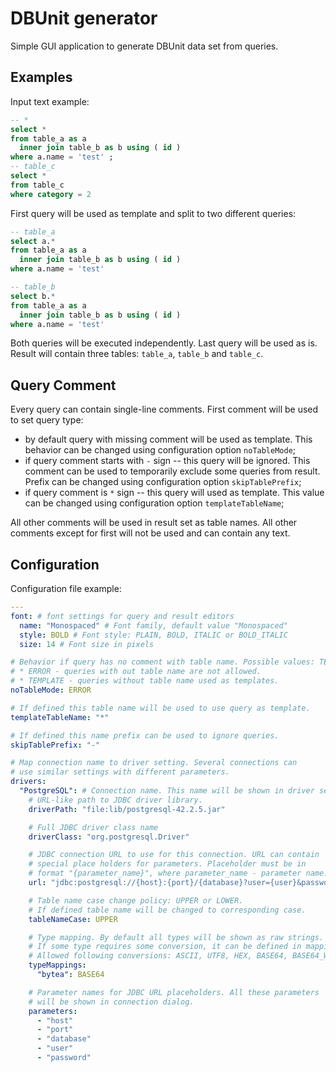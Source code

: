# DBUnit generator

Simple GUI application to generate DBUnit data set from queries.

## Examples

Input text example:

```sql
-- *
select *
from table_a as a
  inner join table_b as b using ( id )
where a.name = 'test' ;
-- table_c
select *
from table_c
where category = 2
```

First query will be used as template and split to two different queries:

```sql
-- table_a
select a.*
from table_a as a
  inner join table_b as b using ( id )
where a.name = 'test'
```

```sql
-- table_b
select b.*
from table_a as a
  inner join table_b as b using ( id )
where a.name = 'test'
```

Both queries will be executed independently. Last query will be used as is.
Result will contain three tables: `table_a`,  `table_b` and  `table_c`.

## Query Comment

Every query can contain single-line comments. First comment will be used to
set query type:

 - by default query with missing comment will be used as template. This
behavior can be changed using configuration option `noTableMode`;
 - if query comment starts with `-` sign -- this query will be ignored.
This comment can be used to temporarily exclude some queries from result.
Prefix can be changed using configuration option `skipTablePrefix`;
 - if query comment is `*` sign -- this query will used as template.
This value can be changed using configuration option `templateTableName`;

All other comments will be used in result set as table names. All other
comments except for first will not be used and can contain any text.

## Configuration

Configuration file example:

```yaml
---
font: # font settings for query and result editors
  name: "Monospaced" # Font family, default value "Monospaced"
  style: BOLD # Font style: PLAIN, BOLD, ITALIC or BOLD_ITALIC
  size: 14 # Font size in pixels

# Behavior if query has no comment with table name. Possible values: TEMPLATE or ERROR (default).
# * ERROR - queries with out table name are not allowed.
# * TEMPLATE - queries without table name used as templates.
noTableMode: ERROR

# If defined this table name will be used to use query as template.
templateTableName: "*"

# If defined this name prefix can be used to ignore queries.
skipTablePrefix: "-"

# Map connection name to driver setting. Several connections can
# use similar settings with different parameters.
drivers:
  "PostgreSQL": # Connection name. This name will be shown in driver settings dialog.
    # URL-like path to JDBC driver library.
    driverPath: "file:lib/postgresql-42.2.5.jar"

    # Full JDBC driver class name
    driverClass: "org.postgresql.Driver"

    # JDBC connection URL to use for this connection. URL can contain
    # special place holders for parameters. Placeholder must be in
    # format "{parameter_name}", where parameter_name - parameter name.
    url: "jdbc:postgresql://{host}:{port}/{database}?user={user}&password={password}"

    # Table name case change policy: UPPER or LOWER.
    # If defined table name will be changed to corresponding case.
    tableNameCase: UPPER

    # Type mapping. By default all types will be shown as raw strings.
    # If some type requires some conversion, it can be defined in mappings.
    # Allowed following conversions: ASCII, UTF8, HEX, BASE64, BASE64_WITH_PREFIX
    typeMappings:
      "bytea": BASE64

    # Parameter names for JDBC URL placeholders. All these parameters
    # will be shown in connection dialog.
    parameters:
      - "host"
      - "port"
      - "database"
      - "user"
      - "password"
```
